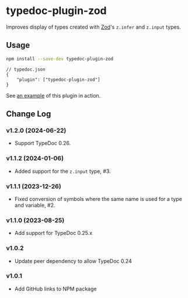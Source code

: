 # typedoc-plugin-zod

Improves display of types created with [Zod](https://github.com/colinhacks/zod)'s `z.infer` and `z.input` types.

## Usage

```bash
npm install --save-dev typedoc-plugin-zod
```

```jsonc
// typedoc.json
{
    "plugin": ["typedoc-plugin-zod"]
}
```

See [an example](https://gerritbirkeland.com/typedoc-plugin-zod/types/Abc.html) of this plugin in action.

## Change Log

### v1.2.0 (2024-06-22)

-   Support TypeDoc 0.26.

### v1.1.2 (2024-01-06)

-   Added support for the `z.input` type, #3.

### v1.1.1 (2023-12-26)

-   Fixed conversion of symbols where the same name is used for a type and variable, #2.

### v1.1.0 (2023-08-25)

-   Add support for TypeDoc 0.25.x

### v1.0.2

-   Update peer dependency to allow TypeDoc 0.24

### v1.0.1

-   Add GitHub links to NPM package
